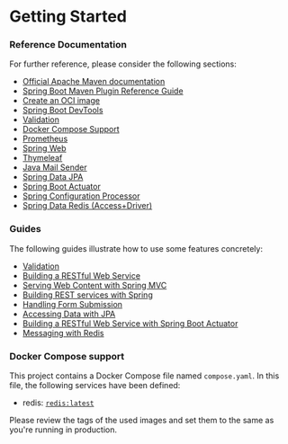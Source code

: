 # Getting Started

### Reference Documentation

For further reference, please consider the following sections:

* [Official Apache Maven documentation](https://maven.apache.org/guides/index.html)
* [Spring Boot Maven Plugin Reference Guide](https://docs.spring.io/spring-boot/docs/3.2.0/maven-plugin/reference/html/)
* [Create an OCI image](https://docs.spring.io/spring-boot/docs/3.2.0/maven-plugin/reference/html/#build-image)
* [Spring Boot DevTools](https://docs.spring.io/spring-boot/docs/3.2.0/reference/htmlsingle/index.html#using.devtools)
* [Validation](https://docs.spring.io/spring-boot/docs/3.2.0/reference/htmlsingle/index.html#io.validation)
* [Docker Compose Support](https://docs.spring.io/spring-boot/docs/3.2.0/reference/htmlsingle/index.html#features.docker-compose)
* [Prometheus](https://docs.spring.io/spring-boot/docs/3.2.0/reference/htmlsingle/index.html#actuator.metrics.export.prometheus)
* [Spring Web](https://docs.spring.io/spring-boot/docs/3.2.0/reference/htmlsingle/index.html#web)
* [Thymeleaf](https://docs.spring.io/spring-boot/docs/3.2.0/reference/htmlsingle/index.html#web.servlet.spring-mvc.template-engines)
* [Java Mail Sender](https://docs.spring.io/spring-boot/docs/3.2.0/reference/htmlsingle/index.html#io.email)
* [Spring Data JPA](https://docs.spring.io/spring-boot/docs/3.2.0/reference/htmlsingle/index.html#data.sql.jpa-and-spring-data)
* [Spring Boot Actuator](https://docs.spring.io/spring-boot/docs/3.2.0/reference/htmlsingle/index.html#actuator)
* [Spring Configuration Processor](https://docs.spring.io/spring-boot/docs/3.2.0/reference/htmlsingle/index.html#appendix.configuration-metadata.annotation-processor)
* [Spring Data Redis (Access+Driver)](https://docs.spring.io/spring-boot/docs/3.2.0/reference/htmlsingle/index.html#data.nosql.redis)

### Guides

The following guides illustrate how to use some features concretely:

* [Validation](https://spring.io/guides/gs/validating-form-input/)
* [Building a RESTful Web Service](https://spring.io/guides/gs/rest-service/)
* [Serving Web Content with Spring MVC](https://spring.io/guides/gs/serving-web-content/)
* [Building REST services with Spring](https://spring.io/guides/tutorials/rest/)
* [Handling Form Submission](https://spring.io/guides/gs/handling-form-submission/)
* [Accessing Data with JPA](https://spring.io/guides/gs/accessing-data-jpa/)
* [Building a RESTful Web Service with Spring Boot Actuator](https://spring.io/guides/gs/actuator-service/)
* [Messaging with Redis](https://spring.io/guides/gs/messaging-redis/)

### Docker Compose support

This project contains a Docker Compose file named `compose.yaml`.
In this file, the following services have been defined:

* redis: [`redis:latest`](https://hub.docker.com/_/redis)

Please review the tags of the used images and set them to the same as you're running in production.

